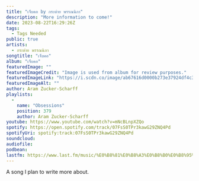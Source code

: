 ```yaml
---
title: "เจ็บคอ by กระต่าย พรรณนิภา"
description: "More information to come!"
date: 2023-08-22T16:29:26Z
tags:
  - Tags Needed
public: true
artists:
  - กระต่าย พรรณนิภา
songtitle: "เจ็บคอ"
album: "เจ็บคอ"
featuredImage: ""
featuredImageCredit: "Image is used from album for review purposes."
featuredImageLink: "https://i.scdn.co/image/ab67616d0000b273e37924df4c3cb6eddfe3e7fd"
featuredImageAlt: ""
author: Aram Zucker-Scharff
playlists:
  -
    name: "Obsessions"
    position: 379
    author: Aram Zucker-Scharff
youtube: https://www.youtube.com/watch?v=mNcBLnpXZQo
spotify: https://open.spotify.com/track/07FsS0TPr3kawG29ZNQ4Pd
spotifyUri: spotify:track:07FsS0TPr3kawG29ZNQ4Pd
soundcloud:
audiofile:
podbean:
lastfm: https://www.last.fm/music/%E0%B8%81%E0%B8%A3%E0%B8%B0%E0%B8%95%E0%B9%88%E0%B8%B2%E0%B8%A2+%E0%B8%9E%E0%B8%A3%E0%B8%A3%E0%B8%93%E0%B8%99%E0%B8%B4%E0%B8%A0%E0%B8%B2/_/%E0%B9%80%E0%B8%88%E0%B9%87%E0%B8%9A%E0%B8%84%E0%B8%AD
---
```


A song I plan to write more about.
		
